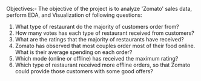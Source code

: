 Objectives:-
The objective of the project is to analyze 'Zomato' sales data, perform EDA, and Visualization of following questions:
1) What type of restaurant do the majority of customers order from? 
2) How many votes has each type of restaurant received from customers? 
3) What are the ratings that the majority of restaurants have received? 
4) Zomato has observed that most couples order most of their food online. What is their average spending on each order? 
5) Which mode (online or offline) has received the maximum rating? 
6) Which type of restaurant received more offline orders, so that Zomato could provide those customers with some good offers?
